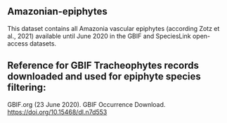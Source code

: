 ## Amazonian-epiphytes
This dataset contains all Amazonia vascular epiphytes (according Zotz et al., 2021) available until June 2020 in the GBIF and SpeciesLink open-access datasets.

## Reference for GBIF Tracheophytes records downloaded and used for epiphyte species filtering:
GBIF.org (23 June 2020). GBIF Occurrence Download. https://doi.org/10.15468/dl.n7d553
